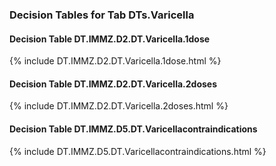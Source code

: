 ### Decision Tables for Tab  DTs.Varicella
#### Decision Table DT.IMMZ.D2.DT.Varicella.1dose
{% include DT.IMMZ.D2.DT.Varicella.1dose.html %}
#### Decision Table DT.IMMZ.D2.DT.Varicella.2doses
{% include DT.IMMZ.D2.DT.Varicella.2doses.html %}
#### Decision Table DT.IMMZ.D5.DT.Varicellacontraindications
{% include DT.IMMZ.D5.DT.Varicellacontraindications.html %}

